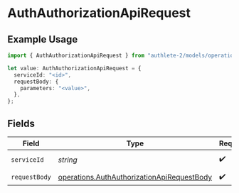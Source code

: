 # AuthAuthorizationApiRequest

## Example Usage

```typescript
import { AuthAuthorizationApiRequest } from "authlete-2/models/operations";

let value: AuthAuthorizationApiRequest = {
  serviceId: "<id>",
  requestBody: {
    parameters: "<value>",
  },
};
```

## Fields

| Field                                                                                                    | Type                                                                                                     | Required                                                                                                 | Description                                                                                              |
| -------------------------------------------------------------------------------------------------------- | -------------------------------------------------------------------------------------------------------- | -------------------------------------------------------------------------------------------------------- | -------------------------------------------------------------------------------------------------------- |
| `serviceId`                                                                                              | *string*                                                                                                 | :heavy_check_mark:                                                                                       | A service ID.                                                                                            |
| `requestBody`                                                                                            | [operations.AuthAuthorizationApiRequestBody](../../models/operations/authauthorizationapirequestbody.md) | :heavy_check_mark:                                                                                       | N/A                                                                                                      |